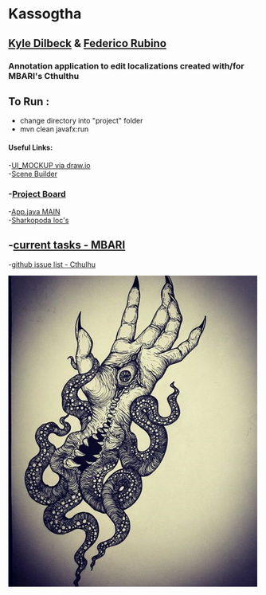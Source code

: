 # Kassogtha  
## [Kyle Dilbeck](https://github.com/XYIAN) & [Federico Rubino](https://github.com/FedericoRubino)  
### Annotation application to edit localizations created with/for MBARI's Cthulthu  

## To Run :  
- change directory into "project" folder  
- mvn clean javafx:run  
#### Useful Links:  
-[UI_MOCKUP via draw.io](draw.io)  
-[Scene Builder](https://gluonhq.com/products/scene-builder)  
### -[Project Board](https://github.com/XYIAN/Kassogtha/projects/1)     
-[App.java MAIN](https://github.com/XYIAN/Kassogtha/blob/main/project/src/main/java/org/mbari/App.java)  
-[Sharkopoda loc's](https://github.com/mbari-media-management/vcr4j/blob/master/vcr4j-sharktopoda-client/src/main/java/org/mbari/vcr4j/sharktopoda/client/localization/LocalizationController.java)  
## -[current tasks - MBARI](https://github.com/mbari-media-management/cthulhu/issues/12)
-[github issue list - Cthulhu](https://github.com/mbari-media-management/cthulhu/issues)


![Kassogtha Logo](https://github.com/XYIAN/Kassogtha/blob/main/project/src/main/resources/kassogthaLogo.jpg)






 
